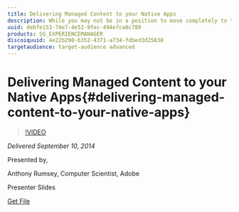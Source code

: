 ```yaml
---
title: Delivering Managed Content to your Native Apps
description: While you may not be in a position to move completely to the use of web technologies and cross-platform development provided by PhoneGap Enterprise, it is still possible to leverage the power of AEM by adding web content directly into your existing native apps. This session will cover in detail how content created with AEM apps can then be integrated with an existing Android app. Once integrated into the native app the AEM content can be updated without any further native development being required and it can communicate with the rest of the native application.
uuid: debfe153-74e7-4e52-9fec-494e7ca6c780
products: SG_EXPERIENCEMANAGER
discoiquuid: 4e22b290-b352-4371-a734-fdbed3d25838
targetaudience: target-audience advanced
---
```


# Delivering Managed Content to your Native Apps{#delivering-managed-content-to-your-native-apps}

>[!VIDEO](https://video.tv.adobe.com/v/19467/?quality=9)

*Delivered September 10, 2014*

Presented by,

Anthony Rumsey, Computer Scientist, Adobe

Presenter Slides

[Get File](assets/9-10-2014-delivering-managed-content-to-your-native-apps.pdf)
<!--
[Get back to the Overview](https://helpx.adobe.com/experience-manager/kt/eseminars/gems/aem-index.html)
-->
